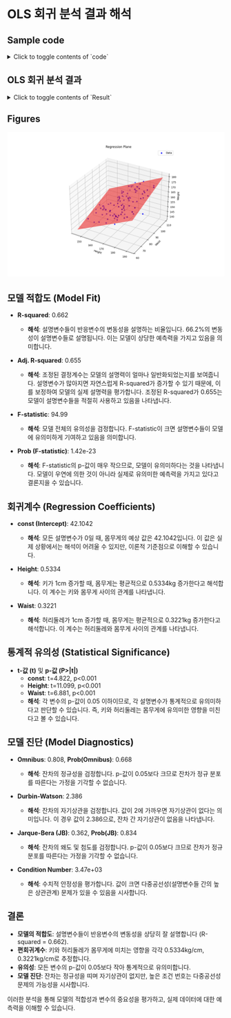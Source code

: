 # OLS 회귀 분석 결과 해석

## Sample code
<details>
<summary>Click to toggle contents of `code`</summary>

```python
import numpy as np
import pandas as pd
import statsmodels.api as sm
import matplotlib.pyplot as plt
from mpl_toolkits.mplot3d import Axes3D

# 시드 설정
np.random.seed(0)

# 데이터 생성
n = 100  # 데이터 포인트 수
x1 = np.random.normal(170, 10, n)  # 키 (cm)
x2 = np.random.normal(85, 10, n)   # 허리둘레 (cm)
beta_0 = 50
beta_1 = 0.5
beta_2 = 0.3
epsilon = np.random.normal(0, 5, n)  # 오차

# 몸무게 계산
y = beta_0 + beta_1 * x1 + beta_2 * x2 + epsilon

# 데이터프레임 생성
data = pd.DataFrame({'Height': x1, 'Waist': x2, 'Weight': y})

# 회귀 모델 적합
X = data[['Height', 'Waist']]
X = sm.add_constant(X)  # 상수 항 추가
model = sm.OLS(data['Weight'], X).fit()

# 결과 출력
print(model.summary())

# 회귀 평면 시각화
fig = plt.figure(figsize=(12, 8))
ax = fig.add_subplot(111, projection='3d')

# 데이터 포인트
ax.scatter(data['Height'], data['Waist'], data['Weight'], c='blue', marker='o', label='Data')

# 회귀 평면 생성
height_range = np.linspace(data['Height'].min(), data['Height'].max(), 10)
waist_range = np.linspace(data['Waist'].min(), data['Waist'].max(), 10)
height_mesh, waist_mesh = np.meshgrid(height_range, waist_range)
weight_pred = model.predict(sm.add_constant(pd.DataFrame({'Height': height_mesh.ravel(), 'Waist': waist_mesh.ravel()})))
weight_mesh = weight_pred.values.reshape(height_mesh.shape)

# 회귀 평면
ax.plot_surface(height_mesh, waist_mesh, weight_mesh, color='red', alpha=0.5)

ax.set_xlabel('Height')
ax.set_ylabel('Waist')
ax.set_zlabel('Weight')
plt.title('Regression Plane')
plt.legend()
plt.show()

```
</details>

## OLS 회귀 분석 결과
<details>
<summary>Click to toggle contents of `Result`</summary>

```bash
                            OLS Regression Results                            
==============================================================================
Dep. Variable:                 Weight   R-squared:                       0.662
Model:                            OLS   Adj. R-squared:                  0.655
Method:                 Least Squares   F-statistic:                     94.99
Date:                Sat, 20 Jul 2024   Prob (F-statistic):           1.42e-23
Time:                        21:00:48   Log-Likelihood:                -297.51
No. Observations:                 100   AIC:                             601.0
Df Residuals:                      97   BIC:                             608.8
Df Model:                           2                                         
Covariance Type:            nonrobust                                         
==============================================================================
                 coef    std err          t      P>|t|      [0.025      0.975]
------------------------------------------------------------------------------
const         42.1042      8.731      4.822      0.000      24.775      59.433
Height         0.5334      0.048     11.099      0.000       0.438       0.629
Waist          0.3221      0.047      6.881      0.000       0.229       0.415
==============================================================================
Omnibus:                        0.808   Durbin-Watson:                   2.386
Prob(Omnibus):                  0.668   Jarque-Bera (JB):                0.362
Skew:                          -0.044   Prob(JB):                        0.834
Kurtosis:                       3.281   Cond. No.                     3.47e+03
==============================================================================

Notes:
[1] Standard Errors assume that the covariance matrix of the errors is correctly specified.
[2] The condition number is large, 3.47e+03. This might indicate that there are
strong multicollinearity or other numerical problems.

```
</details>

## Figures
![Alt Text](https://github.com/daite/stats/blob/main/images/multiple_regression.png)

## 모델 적합도 (Model Fit)
- **R-squared**: 0.662  
  - **해석**: 설명변수들이 반응변수의 변동성을 설명하는 비율입니다. 66.2%의 변동성이 설명변수들로 설명됩니다. 이는 모델이 상당한 예측력을 가지고 있음을 의미합니다.

- **Adj. R-squared**: 0.655  
  - **해석**: 조정된 결정계수는 모델의 설명력이 얼마나 일반화되었는지를 보여줍니다. 설명변수가 많아지면 자연스럽게 R-squared가 증가할 수 있기 때문에, 이를 보정하여 모델의 실제 설명력을 평가합니다. 조정된 R-squared가 0.655는 모델이 설명변수들을 적절히 사용하고 있음을 나타냅니다.

- **F-statistic**: 94.99  
  - **해석**: 모델 전체의 유의성을 검정합니다. F-statistic이 크면 설명변수들이 모델에 유의미하게 기여하고 있음을 의미합니다.

- **Prob (F-statistic)**: 1.42e-23  
  - **해석**: F-statistic의 p-값이 매우 작으므로, 모델이 유의미하다는 것을 나타냅니다. 모델이 우연에 의한 것이 아니라 실제로 유의미한 예측력을 가지고 있다고 결론지을 수 있습니다.

## 회귀계수 (Regression Coefficients)
- **const (Intercept)**: 42.1042  
  - **해석**: 모든 설명변수가 0일 때, 몸무게의 예상 값은 42.1042입니다. 이 값은 실제 상황에서는 해석이 어려울 수 있지만, 이론적 기준점으로 이해할 수 있습니다.

- **Height**: 0.5334  
  - **해석**: 키가 1cm 증가할 때, 몸무게는 평균적으로 0.5334kg 증가한다고 해석합니다. 이 계수는 키와 몸무게 사이의 관계를 나타냅니다.

- **Waist**: 0.3221  
  - **해석**: 허리둘레가 1cm 증가할 때, 몸무게는 평균적으로 0.3221kg 증가한다고 해석합니다. 이 계수는 허리둘레와 몸무게 사이의 관계를 나타냅니다.

## 통계적 유의성 (Statistical Significance)
- **t-값 (t)** 및 **p-값 (P>|t|)**  
  - **const**: t=4.822, p<0.001  
  - **Height**: t=11.099, p<0.001  
  - **Waist**: t=6.881, p<0.001  
  - **해석**: 각 변수의 p-값이 0.05 이하이므로, 각 설명변수가 통계적으로 유의미하다고 판단할 수 있습니다. 즉, 키와 허리둘레는 몸무게에 유의미한 영향을 미친다고 볼 수 있습니다.

## 모델 진단 (Model Diagnostics)
- **Omnibus**: 0.808, **Prob(Omnibus)**: 0.668  
  - **해석**: 잔차의 정규성을 검정합니다. p-값이 0.05보다 크므로 잔차가 정규 분포를 따른다는 가정을 기각할 수 없습니다.

- **Durbin-Watson**: 2.386  
  - **해석**: 잔차의 자기상관을 검정합니다. 값이 2에 가까우면 자기상관이 없다는 의미입니다. 이 경우 값이 2.386으로, 잔차 간 자기상관이 없음을 나타냅니다.

- **Jarque-Bera (JB)**: 0.362, **Prob(JB)**: 0.834  
  - **해석**: 잔차의 왜도 및 첨도를 검정합니다. p-값이 0.05보다 크므로 잔차가 정규 분포를 따른다는 가정을 기각할 수 없습니다.

- **Condition Number**: 3.47e+03  
  - **해석**: 수치적 안정성을 평가합니다. 값이 크면 다중공선성(설명변수들 간의 높은 상관관계) 문제가 있을 수 있음을 시사합니다.

## 결론
- **모델의 적합도**: 설명변수들이 반응변수의 변동성을 상당히 잘 설명합니다 (R-squared = 0.662).
- **편회귀계수**: 키와 허리둘레가 몸무게에 미치는 영향을 각각 0.5334kg/cm, 0.3221kg/cm로 추정합니다.
- **유의성**: 모든 변수의 p-값이 0.05보다 작아 통계적으로 유의미합니다.
- **모델 진단**: 잔차는 정규성을 띠며 자기상관이 없지만, 높은 조건 번호는 다중공선성 문제의 가능성을 시사합니다.

이러한 분석을 통해 모델의 적합성과 변수의 중요성을 평가하고, 실제 데이터에 대한 예측력을 이해할 수 있습니다.
